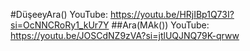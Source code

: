 #DüşeeyAra() YouTube: https://youtu.be/HRjIBp1Q73I?si=OcNNCRoRy1_kUr7Y
##Ara(MAk()) YouTube: https://youtu.be/JOSCdNZ9zVA?si=jtlUQJNQ79K-qrww



